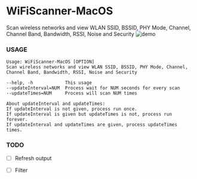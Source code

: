 # WiFiScanner-MacOS

Scan wireless networks and view WLAN SSID, BSSID, PHY Mode, Channel, Channel Band, Bandwidth, RSSI, Noise and Security
![demo](https://raw.githubusercontent.com/darg20127/WiFiScanner-MacOS/master/Demo/demo.jpeg)

### USAGE
```
Usage: WiFiScanner-MacOS [OPTION]
Scan wireless networks and view WLAN SSID, BSSID, PHY Mode, Channel, Channel Band, Bandwidth, RSSI, Noise and Security

--help, -h            This usage
--updateInterval=NUM  Process wait for NUM seconds for every scan
--updateTimes=NUM     Process will scan NUM times

About updateInterval and updateTimes:
If updateInterval is not given, process run once.
If updateInterval is given but updateTimes is not, process run forever.
If updateInterval and updateTimes are given, process updateTimes times.
``````

### TODO
- [ ] Refresh output
- [ ] Filter 



